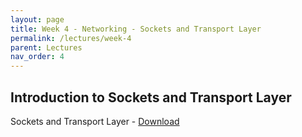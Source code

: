 ```yaml
---
layout: page
title: Week 4 - Networking - Sockets and Transport Layer
permalink: /lectures/week-4
parent: Lectures
nav_order: 4
---
```


## Introduction to Sockets and Transport Layer

Sockets and Transport Layer - [Download](https://karthikv1392.github.io/cs3301_osn/slides/OSN_L07.pdf)
